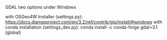 GDAL
two options under Windows

with OSGeo4W Installer (settings.py):
https://docs.djangoproject.com/en/3.2/ref/contrib/gis/install/#windows
with conda installation (settings_dev.py):
conda install -c conda-forge gdal=3.1 (global)